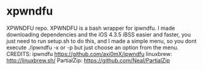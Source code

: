 # xpwndfu
XPWNDFU repo.
XPWNDFU is a bash wrapper for ipwndfu. I made downloading dependencies and the iOS 4.3.5 iBSS easier and faster, you just need to run setup.sh to do this, and I made a simple menu, so you dont execute ./ipwndfu -x or -p  but just choose an option from the menu.
CREDITS:
ipwndfu https://github.com/axi0mX/ipwndfu
linuxbrew: http://linuxbrew.sh/
PartialZip: https://github.com/Neal/PartialZip
